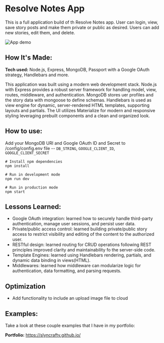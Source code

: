 # Resolve Notes App

This is a full application build of th Resolve Notes app. User can login, view, save story posts and make them private or public as desired. Users can add new stories, edit them, and delete.

![App demo]()

## How It's Made:

**Tech used:** Node.js, Express, MongoDB, Passport with a Google OAuth strategy, Handlebars and more.

This application was built using a modern web development stack. Node.js with Express provides a robust server framework for handling model, view, routes, middleware, and authentication. MongoDB stores uer profiles and the story data with mongoose to define schemas. Handlebars is used as view engine for dynamic, server-rendered HTML templates, supporting layouts and partials.
The UI utilizes Materialize for modern and responsive styling leveraging prebuilt components and a clean and organized look.

## How to use:

Add your MongoDB URI and Google OAuth ID and Secret to /config/config.env file -- `DB_STRING`, `GOOGLE_CLIENT_ID`, `GOOGLE_CLIENT_SECRET`

```
# Install npm dependencies
npm install

# Run in development mode
npm run dev

# Run in production mode
npm start
```

## Lessons Learned:

- Google OAuth integration: learned how to securely handle third-party authentication, manage user sessions, and persist user data.
- Private/public access control: learned building private/public story access to restrict visibility and editing of the content to the authorized user.
- RESTful design: learned routing for CRUD operations following REST principles improved clarity and maintainability fo the server-side code.
- Template Engines: learned using Handlebars rendering, partials, and dynamic data binding in views(HTML).
- Middlewares: learned how middleware can modularize logic for authentication, data formatting, and parsing requests.

## Optimization

- Add functionality to include an upload image file to cloud

## Examples:

Take a look at these couple examples that I have in my portfolio:

**Portfolio:** https://slyncrafty.github.io/

